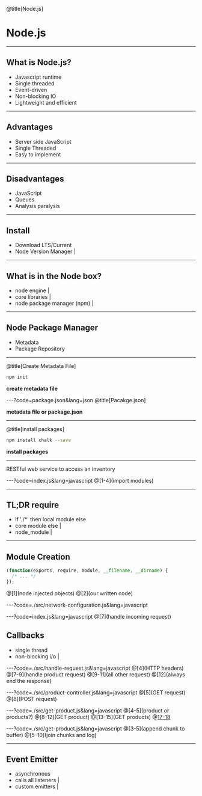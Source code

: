 @title[Node.js]
# Node.js

---

## What is Node.js?

- Javascript runtime
- Single threaded
- Event-driven
- Non-blocking IO
- Lightweight and efficient

---

## Advantages

- Server side JavaScript
- Single Threaded
- Easy to implement

---

## Disadvantages

* JavaScript
* Queues
* Analysis paralysis

---

## Install
- Download LTS/Current
- Node Version Manager |

---

## What is in the Node box?
- node engine |
- core libraries |
- node package manager (npm) |

---

## Node Package Manager
- Metadata
- Package Repository

---
@title[Create Metadata File]
```bash
npm init
```
**create metadata file**

---?code=package.json&lang=json
@title[Pacakge.json]

**metadata file or package.json**

---
@title[install packages]
```bash
npm install chalk --save
```
**install packages**

---

RESTful web service to access an inventory

---?code=index.js&lang=javascript
@[1-4](import modules)

---

## TL;DR require

- if './*' then local module else
- core module else |
- node_module |

---

## Module Creation
```javascript
(function(exports, require, module, __filename, __dirname) {
  /* ... */
});
```
@[1](node injected objects)
@[2](our written code)

---?code=./src/network-configuration.js&lang=javascript

---?code=index.js&lang=javascript
@[7](handle incoming request)

## Callbacks

- single thread
- non-blocking i/o |

---?code=./src/handle-request.js&lang=javascript
@[4](HTTP headers)
@[7-9](handle product request)
@[9-11](all other request)
@[12](always end the response)

---?code=./src/product-controller.js&lang=javascript
@[5](GET request)
@[8](POST request)

---?code=./src/get-product.js&lang=javascript
@[4-5](product or products?)
@[8-12](GET product)
@[13-15](GET products)
@[17-18](response)

---?code=./src/get-product.js&lang=javascript
@[3-5](append chunk to buffer)
@[5-10](join chunks and log)

---
## Event Emitter

- asynchronous
- calls all listeners |
- custom emitters |
